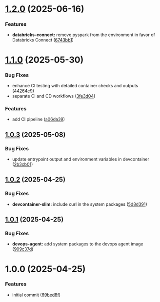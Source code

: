 # [1.2.0](https://github.com/revodatanl/revo-devcontainers/compare/v1.1.0...v1.2.0) (2025-06-16)


### Features

* **databricks-connect:** remove pyspark from the environment in favor of Databricks Connect ([6743bb1](https://github.com/revodatanl/revo-devcontainers/commit/6743bb15c35a26ee1d9ec79d2833fc0e5a79df6a))

# [1.1.0](https://github.com/revodatanl/revo-devcontainers/compare/v1.0.3...v1.1.0) (2025-05-30)


### Bug Fixes

* enhance CI testing with detailed container checks and outputs ([44264c9](https://github.com/revodatanl/revo-devcontainers/commit/44264c996c056922344786dbc955d2eb5e4a9aea))
* separate CI and CD workflows ([3fe3d04](https://github.com/revodatanl/revo-devcontainers/commit/3fe3d04d37221314a014bb61c1564a323f7c46df))


### Features

* add CI pipeline ([a06da39](https://github.com/revodatanl/revo-devcontainers/commit/a06da399c7250c923d9961a92595c6f611cb8c08))

## [1.0.3](https://github.com/revodatanl/revo-devcontainers/compare/v1.0.2...v1.0.3) (2025-05-08)


### Bug Fixes

* update entrypoint output and environment variables in devcontainer ([2b3cb01](https://github.com/revodatanl/revo-devcontainers/commit/2b3cb016d0e4edb00f4591cf55015c0cf7a43b3f))

## [1.0.2](https://github.com/revodatanl/revo-devcontainers/compare/v1.0.1...v1.0.2) (2025-04-25)


### Bug Fixes

* **devcontainer-slim:** include curl in the system packages ([5d8d391](https://github.com/revodatanl/revo-devcontainers/commit/5d8d39197762d6a7fa14b87bd53541ee0e3f541d))

## [1.0.1](https://github.com/revodatanl/revo-devcontainers/compare/v1.0.0...v1.0.1) (2025-04-25)


### Bug Fixes

* **devops-agent:** add system packages to the devops agent image ([909c37d](https://github.com/revodatanl/revo-devcontainers/commit/909c37d80fe8c81f05b361563eb26e9abad1e929))

# 1.0.0 (2025-04-25)


### Features

* initial commit ([69bed8f](https://github.com/revodatanl/revo-devcontainers/commit/69bed8f0943617e5c46264848765fae9f8644364))

